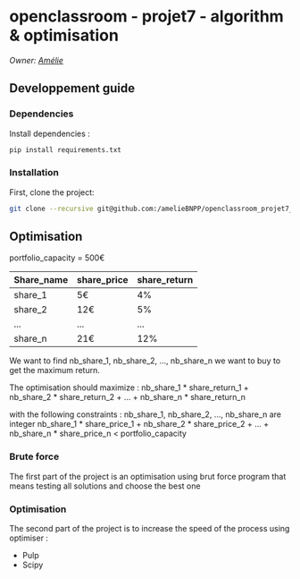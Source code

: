 # openclassroom - projet7 - algorithm & optimisation

_Owner: [Amélie](https://github.com/ameliebnpp)_

## Developpement guide

### Dependencies

Install dependencies :
```bash
pip install requirements.txt
```

### Installation

First, clone the project:

```bash
git clone --recursive git@github.com:/amelieBNPP/openclassroom_projet7_algorithme && cd openclassroom_projet7_algorithme
```

## Optimisation

portfolio_capacity = 500€

|Share_name |share_price |share_return |
|-----------|------------|-------------|
|share_1    | 5€         | 4%          |
|share_2    | 12€        | 5%          |
| ...       | ...        | ...         |
|share_n    | 21€        |  12%        |


We want to find nb_share_1, nb_share_2, ..., nb_share_n we want to buy to get the maximum return.

The optimisation should maximize : 
nb_share_1 * share_return_1 + nb_share_2 * share_return_2 + ... + nb_share_n * share_return_n 

with the following constraints :
nb_share_1, nb_share_2, ..., nb_share_n are integer
nb_share_1 * share_price_1 + nb_share_2 * share_price_2 + ... + nb_share_n * share_price_n < portfolio_capacity


### Brute force

The first part of the project is an optimisation using brut force program that means testing all solutions and choose the best one

### Optimisation

The second part of the project is to increase the speed of the process using optimiser :
- Pulp
- Scipy

